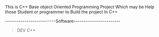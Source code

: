 This is C++ Base object Oriented Programming Project
Which may be Help those Student or programmer to Build the project In C++

--------------------------Software------------------------
>DEV C++

